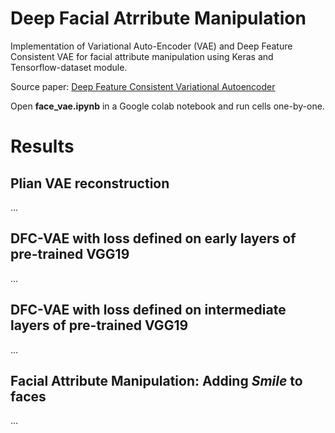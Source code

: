 # Deep Facial Atrribute Manipulation
Implementation of Variational Auto-Encoder (VAE) and Deep Feature Consistent VAE for facial attribute manipulation using Keras and Tensorflow-dataset module.

Source paper: [Deep Feature Consistent Variational Autoencoder](https://arxiv.org/abs/1610.00291)

Open **face_vae.ipynb** in a Google colab notebook and run cells one-by-one.


# Results
## Plian VAE reconstruction
...

## DFC-VAE with loss defined on early layers of pre-trained VGG19
...

## DFC-VAE with loss defined on intermediate layers of pre-trained VGG19
...

## Facial Attribute Manipulation: Adding *Smile* to faces
...

